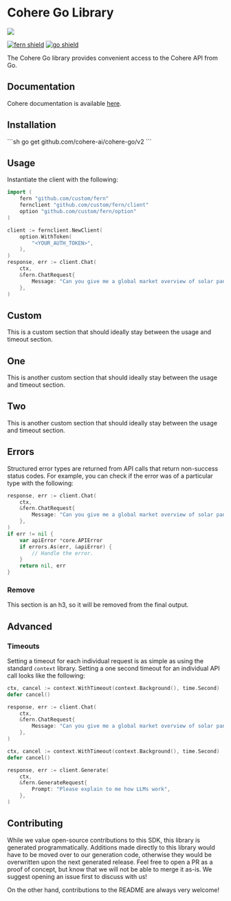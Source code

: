 # Cohere Go Library

![](https://raw.githubusercontent.com/cohere-ai/cohere-typescript/5188b11a6e91727fdd4d46f4a690419ad204224d/banner.png)

[![fern shield](https://img.shields.io/badge/%F0%9F%8C%BF-SDK%20generated%20by%20Fern-brightgreen)](https://github.com/fern-api/fern)
[![go shield](https://img.shields.io/badge/go-docs-blue)](https://pkg.go.dev/github.com/cohere-ai/cohere-go)

The Cohere Go library provides convenient access to the Cohere API from Go.

## Documentation

Cohere documentation is available [here](https://docs.cohere.com).

## Installation

\`\`\`sh
go get github.com/cohere-ai/cohere-go/v2
\`\`\`

## Usage

Instantiate the client with the following:

```go
import (
	fern "github.com/custom/fern"
	fernclient "github.com/custom/fern/client"
	option "github.com/custom/fern/option"
)

client := fernclient.NewClient(
	option.WithToken(
		"<YOUR_AUTH_TOKEN>",
	),
)
response, err := client.Chat(
	ctx,
	&fern.ChatRequest{
		Message: "Can you give me a global market overview of solar panels?",
	},
)
```

## Custom

This is a custom section that should ideally stay between the usage and timeout section.

## One

This is another custom section that should ideally stay between the usage and timeout section.

## Two

This is another custom section that should ideally stay between the usage and timeout section.

## Errors

Structured error types are returned from API calls that return non-success status codes.
For example, you can check if the error was of a particular type with the following:

```go
response, err := client.Chat(
	ctx,
	&fern.ChatRequest{
		Message: "Can you give me a global market overview of solar panels?",
	},
)
if err != nil {
	var apiError *core.APIError
	if errors.As(err, &apiError) {
		// Handle the error.
	}
	return nil, err
}
```

### Remove

This section is an h3, so it will be removed from the final output.

## Advanced

### Timeouts

Setting a timeout for each individual request is as simple as
using the standard `context` library. Setting a one second timeout
for an individual API call looks like the following:

```go
ctx, cancel := context.WithTimeout(context.Background(), time.Second)
defer cancel()

response, err := client.Chat(
	ctx,
	&fern.ChatRequest{
		Message: "Can you give me a global market overview of solar panels?",
	},
)
```

```go
ctx, cancel := context.WithTimeout(context.Background(), time.Second)
defer cancel()

response, err := client.Generate(
	ctx,
	&fern.GenerateRequest{
		Prompt: "Please explain to me how LLMs work",
	},
)
```

## Contributing

While we value open-source contributions to this SDK, this library is generated programmatically.
Additions made directly to this library would have to be moved over to our generation code,
otherwise they would be overwritten upon the next generated release. Feel free to open a PR as
a proof of concept, but know that we will not be able to merge it as-is. We suggest opening
an issue first to discuss with us!

On the other hand, contributions to the README are always very welcome!
